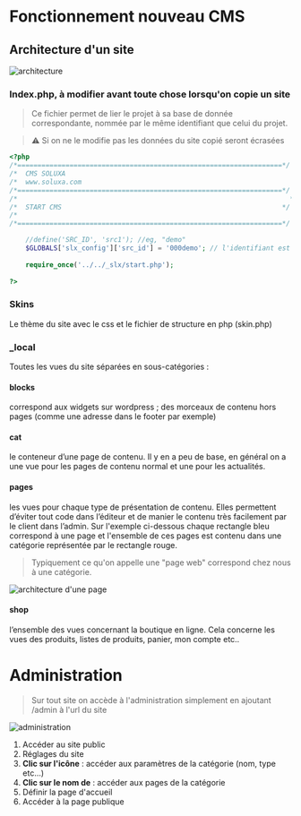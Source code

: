 # Fonctionnement nouveau CMS

## Architecture d'un site

![architecture](/media/architecture.png)

### Index.php, à modifier avant toute chose lorsqu'on copie un site

> Ce fichier permet de lier le projet à sa base de donnée correspondante, nommée par le même identifiant que celui du projet.

> :warning: Si on ne le modifie pas les données du site copié seront écrasées


```php
<?php
/*==================================================================*/
/*  CMS SOLUXA																										  */
/*  www.soluxa.com            	                          				  */
/*==================================================================*/
/*                              	                                  */
/*  START CMS                                                     	*/
/*  					                                                    	*/
/*==================================================================*/

    //define('SRC_ID', 'src1'); //eg, "demo"		
    $GLOBALS['slx_config']['src_id'] = '000demo'; // l'identifiant est à mettre à la place de '000demo'
    
    require_once('../../_slx/start.php');
    
?>
```


### Skins

Le thème du site avec le css et le fichier de structure en php (skin.php)

### _local

Toutes les vues du site séparées en sous-catégories :

#### blocks

correspond aux widgets sur wordpress ; des morceaux de contenu hors pages (comme une adresse dans le footer par exemple)

#### cat

le conteneur d’une page de contenu. Il y en a peu de base, en général on a une vue pour les pages de contenu normal et une pour les actualités.

#### pages

les vues pour chaque type de présentation de contenu. Elles permettent d’éviter tout code dans l’éditeur et de manier le contenu très facilement par le client dans l’admin.
Sur l'exemple ci-dessous chaque rectangle bleu correspond à une page et l'ensemble de ces pages est contenu dans une catégorie représentée par le rectangle rouge.

> Typiquement ce qu'on appelle une "page web" correspond chez nous à une catégorie.

![architecture d'une page](/media/cat-pages.jpg)

#### shop

l’ensemble des vues concernant la boutique en ligne. Cela concerne les vues des produits, listes de produits, panier, mon compte etc..


# Administration

> Sur tout site on accède à l'administration simplement en ajoutant /admin à l'url du site

![administration](/media/admin.jpg)

1. Accéder au site public
2. Réglages du site
3. **Clic sur l'icône** : accéder aux paramètres de la catégorie (nom, type etc...)
4. **Clic sur le nom de** : accéder aux pages de la catégorie
5. Définir la page d'accueil
6. Accéder à la page publique